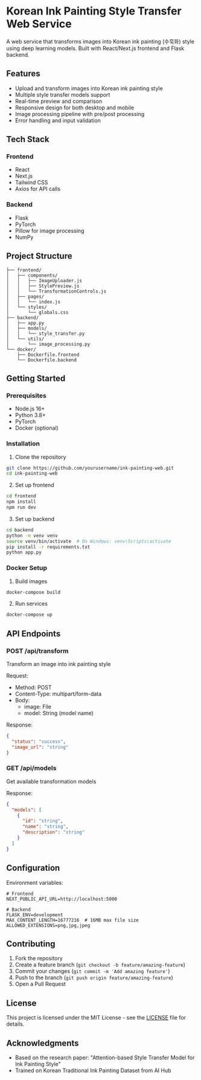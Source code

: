 # Korean Ink Painting Style Transfer Web Service

A web service that transforms images into Korean ink painting (수묵화) style using deep learning models. Built with React/Next.js frontend and Flask backend.

## Features

- Upload and transform images into Korean ink painting style
- Multiple style transfer models support
- Real-time preview and comparison
- Responsive design for both desktop and mobile
- Image processing pipeline with pre/post processing
- Error handling and input validation

## Tech Stack

### Frontend
- React
- Next.js
- Tailwind CSS
- Axios for API calls

### Backend
- Flask
- PyTorch
- Pillow for image processing
- NumPy

## Project Structure

```
├── frontend/
│   ├── components/
│   │   ├── ImageUploader.js
│   │   ├── StylePreview.js
│   │   └── TransformationControls.js
│   ├── pages/
│   │   └── index.js
│   └── styles/
│       └── globals.css
├── backend/
│   ├── app.py
│   ├── models/
│   │   └── style_transfer.py
│   └── utils/
│       └── image_processing.py
└── docker/
    ├── Dockerfile.frontend
    └── Dockerfile.backend
```

## Getting Started

### Prerequisites
- Node.js 16+
- Python 3.8+
- PyTorch
- Docker (optional)

### Installation

1. Clone the repository
```bash
git clone https://github.com/yourusername/ink-painting-web.git
cd ink-painting-web
```

2. Set up frontend
```bash
cd frontend
npm install
npm run dev
```

3. Set up backend
```bash
cd backend
python -m venv venv
source venv/bin/activate  # On Windows: venv\Scripts\activate
pip install -r requirements.txt
python app.py
```

### Docker Setup

1. Build images
```bash
docker-compose build
```

2. Run services
```bash
docker-compose up
```

## API Endpoints

### POST /api/transform
Transform an image into ink painting style

Request:
- Method: POST
- Content-Type: multipart/form-data
- Body: 
  - image: File
  - model: String (model name)

Response:
```json
{
  "status": "success",
  "image_url": "string"
}
```

### GET /api/models
Get available transformation models

Response:
```json
{
  "models": [
    {
      "id": "string",
      "name": "string",
      "description": "string"
    }
  ]
}
```

## Configuration

Environment variables:
```env
# Frontend
NEXT_PUBLIC_API_URL=http://localhost:5000

# Backend
FLASK_ENV=development
MAX_CONTENT_LENGTH=16777216  # 16MB max file size
ALLOWED_EXTENSIONS=png,jpg,jpeg
```

## Contributing

1. Fork the repository
2. Create a feature branch (`git checkout -b feature/amazing-feature`)
3. Commit your changes (`git commit -m 'Add amazing feature'`)
4. Push to the branch (`git push origin feature/amazing-feature`)
5. Open a Pull Request

## License

This project is licensed under the MIT License - see the [LICENSE](LICENSE) file for details.

## Acknowledgments

- Based on the research paper: "Attention-based Style Transfer Model for Ink Painting Style"
- Trained on Korean Traditional Ink Painting Dataset from AI Hub

